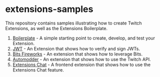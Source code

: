 # extensions-samples
This repository contains samples illustrating how to create Twitch Extensions, as well as the Extensions Boilerplate.

1. [Boilerplate](https://github.com/TwitchDev/extensions-samples/tree/master/boilerplate) - A simple starting point to create, develop, and test your Extension.
1. [JWT](https://github.com/TwitchDev/extensions-samples/tree/master/jwt) - An Extension that shows how to verify and sign JWTs.
1. [Bits Fireworks](https://github.com/TwitchDev/extensions-samples/tree/master/bits-fireworks) - An extension that shows how to leverage Bits. 
1. [Automodder](https://github.com/TwitchDev/extensions-samples/tree/master/automodder) - An extension that shows how to use the Twitch API.
1. [Extensions Chat](https://github.com/TwitchDev/extensions-samples/tree/master/extension-chat) - A frontend extension that shows how to use the Extensions Chat feature.
